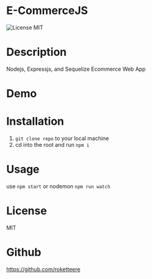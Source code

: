 # E-CommerceJS

![License MIT](https://img.shields.io/badge/License-MIT-blue.svg)

# Description

Nodejs, Expressjs, and Sequelize Ecommerce Web App

# Demo

# Installation

1.  `git clone repo` to your local machine
2.  cd into the root and run `npm i`

# Usage

use `npm start` or nodemon `npm run watch`

# License

MIT

# Github

https://github.com/roketteere
